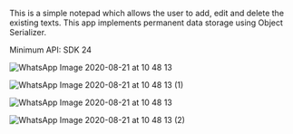 This is a simple notepad which allows the user to add, edit and delete the existing texts. This app implements permanent data storage using Object Serializer.

Minimum API: SDK 24


![WhatsApp Image 2020-08-21 at 10 48 13](https://user-images.githubusercontent.com/64066495/90855330-fd29cd80-e39c-11ea-9193-7afdb58f3ade.jpeg)

![WhatsApp Image 2020-08-21 at 10 48 13 (1)](https://user-images.githubusercontent.com/64066495/90855530-7e816000-e39d-11ea-95f5-e421eca32e8d.jpeg)

![WhatsApp Image 2020-08-21 at 10 48 13](https://user-images.githubusercontent.com/64066495/90855656-c7d1af80-e39d-11ea-9e7f-3f7bd7028688.jpeg)

![WhatsApp Image 2020-08-21 at 10 48 13 (2)](https://user-images.githubusercontent.com/64066495/90855687-d324db00-e39d-11ea-98bc-3b1fcafcff31.jpeg)
